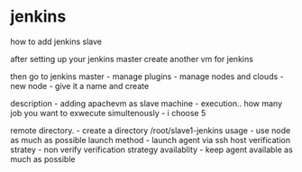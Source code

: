 # jenkins


how to add jenkins slave

after setting up your jenkins master 
create another vm for jenkins

then go to jenkins master - manage plugins - manage nodes and clouds - new node - give it a name and create

description - adding apachevm as slave machine - execution.. how many job you want to exwecute simultenously - i choose 5

remote directory. - create a directory /root/slave1-jenkins
usage - use node as much as possible
launch method - launch agent via ssh
host verification stratey - non verify verification strategy
availablity - keep agent available as much as possible
